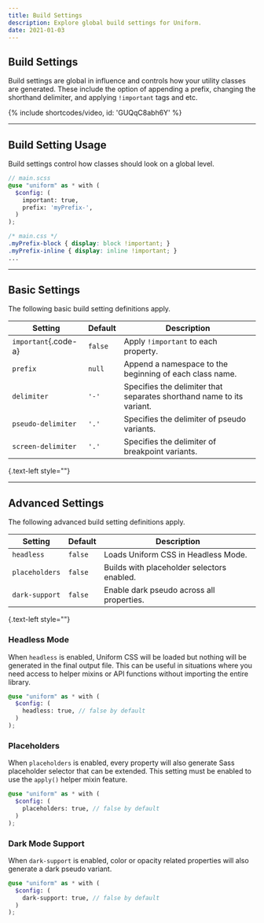 ```yaml
---
title: Build Settings
description: Explore global build settings for Uniform.
date: 2021-01-03
---
```


## Build Settings

Build settings are global in influence and controls how your utility classes are generated. These include the option of appending a prefix, changing the shorthand delimiter, and applying `!important` tags and etc.

{% include shortcodes/video, id: 'GUQqC8abh6Y' %}

---

## Build Setting Usage

Build settings control how classes should look on a global level.

```scss
// main.scss
@use "uniform" as * with (
  $config: (
    important: true,
    prefix: 'myPrefix-',
  )
);
```

```css
/* main.css */
.myPrefix-block { display: block !important; }
.myPrefix-inline { display: inline !important; }
...
```

---

## Basic Settings

The following basic build setting definitions apply.

| Setting | Default | Description |
| - | - | - |
| `important`{.code-a} | `false` | Apply `!important` to each property. |
| `prefix` | `null` | Append a namespace to the beginning of each class name. |
| `delimiter` | `'-'` | Specifies the delimiter that separates shorthand name to its variant. |
| `pseudo-delimiter` | `'.'` | Specifies the delimiter of pseudo variants. |
| `screen-delimiter` | `'.'` | Specifies the delimiter of breakpoint variants. |

{.text-left style=""}

---

## Advanced Settings

The following advanced build setting definitions apply.

| Setting | Default | Description |
| - | - | - |
| `headless` | `false` | Loads Uniform CSS in Headless Mode. |
| `placeholders` | `false` | Builds with placeholder selectors enabled. |
| `dark-support` | `false` | Enable dark pseudo across all properties. |

{.text-left style=""}

### Headless Mode

When `headless` is enabled, Uniform CSS will be loaded but nothing will be generated in the final output file. This can be useful in situations where you need access to helper mixins or API functions without importing the entire library.

```scss
@use "uniform" as * with (
  $config: (
    headless: true, // false by default
  )
);
```

### Placeholders

When `placeholders` is enabled, every property will also generate Sass placeholder selector that can be extended. This setting must be enabled to use the `apply()` helper mixin feature.

```scss
@use "uniform" as * with (
  $config: (
    placeholders: true, // false by default
  )
);
```

### Dark Mode Support

When `dark-support` is enabled, color or opacity related properties will also generate a dark pseudo variant.

```scss
@use "uniform" as * with (
  $config: (
    dark-support: true, // false by default
  )
);
```
